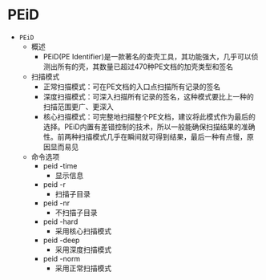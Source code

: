 # PEiD

* `PEiD`
  * 概述
    * PEiD(PE Identifier)是一款著名的查壳工具，其功能强大，几乎可以侦测出所有的壳，其数量已超过470种PE文档的加壳类型和签名
  * 扫描模式
    * 正常扫描模式：可在PE文档的入口点扫描所有记录的签名
    * 深度扫描模式：可深入扫描所有记录的签名，这种模式要比上一种的扫描范围更广、更深入
    * 核心扫描模式：可完整地扫描整个PE文档，建议将此模式作为最后的选择。PEiD内置有差错控制的技术，所以一般能确保扫描结果的准确性。前两种扫描模式几乎在瞬间就可得到结果，最后一种有点慢，原因显而易见
  * 命令选项
    * peid -time
      * 显示信息
    * peid -r
      * 扫描子目录
    * peid -nr
      * 不扫描子目录
    * peid -hard
      * 采用核心扫描模式
    * peid -deep
      * 采用深度扫描模式
    * peid -norm
      * 采用正常扫描模式
